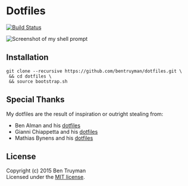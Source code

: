 # Dotfiles

[![Build Status](https://travis-ci.org/bentruyman/dotfiles.svg?branch=master)](https://travis-ci.org/bentruyman/dotfiles)

![Screenshot of my shell prompt](https://cloud.githubusercontent.com/assets/85315/15190505/10d8e504-1765-11e6-9841-afab3d554cf6.png)

## Installation

    git clone --recursive https://github.com/bentruyman/dotfiles.git \
     && cd dotfiles \
     && source bootstrap.sh

## Special Thanks

My dotfiles are the result of inspiration or outright stealing from:

* Ben Alman and his [dotfiles](https://github.com/cowboy/dotfiles)
* Gianni Chiappetta and his [dotfiles](https://github.com/gf3/dotfiles)
* Mathias Bynens and his [dotfiles](https://github.com/mathiasbynens/dotfiles)

## License

Copyright (c) 2015 Ben Truyman<br>
Licensed under the [MIT license](https://github.com/bentruyman/dotfiles/blob/master/LICENSE-MIT).
